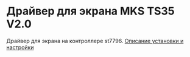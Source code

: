 # Драйвер для экрана MKS TS35 V2.0

Драйвер для экрана на контроллере st7796. [Описание установки и настройки](https://sergey1560.github.io/fb4s_howto/mks_ts35/)
